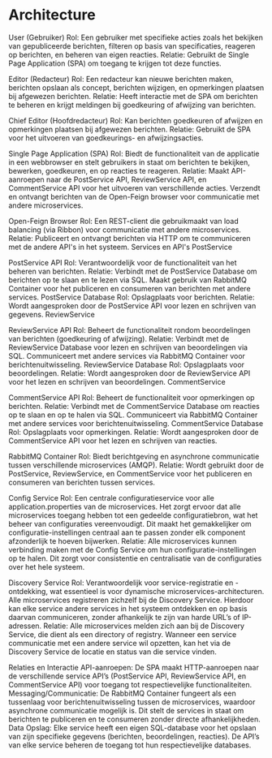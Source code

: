 # Architecture



User (Gebruiker)
Rol: Een gebruiker met specifieke acties zoals het bekijken van gepubliceerde berichten, filteren op basis van specificaties, reageren op berichten, en beheren van eigen reacties.
Relatie: Gebruikt de Single Page Application (SPA) om toegang te krijgen tot deze functies.

Editor (Redacteur)
Rol: Een redacteur kan nieuwe berichten maken, berichten opslaan als concept, berichten wijzigen, en opmerkingen plaatsen bij afgewezen berichten.
Relatie: Heeft interactie met de SPA om berichten te beheren en krijgt meldingen bij goedkeuring of afwijzing van berichten.

Chief Editor (Hoofdredacteur)
Rol: Kan berichten goedkeuren of afwijzen en opmerkingen plaatsen bij afgewezen berichten.
Relatie: Gebruikt de SPA voor het uitvoeren van goedkeurings- en afwijzingsacties.


Single Page Application (SPA)
Rol: Biedt de functionaliteit van de applicatie in een webbrowser en stelt gebruikers in staat om berichten te bekijken, bewerken, goedkeuren, en op reacties te reageren.
Relatie: Maakt API-aanroepen naar de PostService API, ReviewService API, en CommentService API voor het uitvoeren van verschillende acties. Verzendt en ontvangt berichten van de Open-Feign browser voor communicatie met andere microservices.

Open-Feign Browser
Rol: Een REST-client die gebruikmaakt van load balancing (via Ribbon) voor communicatie met andere microservices.
Relatie: Publiceert en ontvangt berichten via HTTP om te communiceren met de andere API's in het systeem.
Services en API's
PostService

PostService API
Rol: Verantwoordelijk voor de functionaliteit van het beheren van berichten.
Relatie: Verbindt met de PostService Database om berichten op te slaan en te lezen via SQL. Maakt gebruik van RabbitMQ Container voor het publiceren en consumeren van berichten met andere services.
PostService Database
Rol: Opslagplaats voor berichten.
Relatie: Wordt aangesproken door de PostService API voor lezen en schrijven van gegevens.
ReviewService

ReviewService API
Rol: Beheert de functionaliteit rondom beoordelingen van berichten (goedkeuring of afwijzing).
Relatie: Verbindt met de ReviewService Database voor lezen en schrijven van beoordelingen via SQL. Communiceert met andere services via RabbitMQ Container voor berichtenuitwisseling.
ReviewService Database
Rol: Opslagplaats voor beoordelingen.
Relatie: Wordt aangesproken door de ReviewService API voor het lezen en schrijven van beoordelingen.
CommentService

CommentService API
Rol: Beheert de functionaliteit voor opmerkingen op berichten.
Relatie: Verbindt met de CommentService Database om reacties op te slaan en op te halen via SQL. Communiceert via RabbitMQ Container met andere services voor berichtenuitwisseling.
CommentService Database
Rol: Opslagplaats voor opmerkingen.
Relatie: Wordt aangesproken door de CommentService API voor het lezen en schrijven van reacties.

RabbitMQ Container
Rol: Biedt berichtgeving en asynchrone communicatie tussen verschillende microservices (AMQP).
Relatie: Wordt gebruikt door de PostService, ReviewService, en CommentService voor het publiceren en consumeren van berichten tussen services.

Config Service
Rol: Een centrale configuratieservice voor alle application.properties van de microservices. Het zorgt ervoor dat alle microservices toegang hebben tot een gedeelde configuratiebron, wat het beheer van configuraties vereenvoudigt. Dit maakt het gemakkelijker om configuratie-instellingen centraal aan te passen zonder elk component afzonderlijk te hoeven bijwerken.
Relatie: Alle microservices kunnen verbinding maken met de Config Service om hun configuratie-instellingen op te halen. Dit zorgt voor consistentie en centralisatie van de configuraties over het hele systeem.

Discovery Service
Rol: Verantwoordelijk voor service-registratie en -ontdekking, wat essentieel is voor dynamische microservices-architecturen. Alle microservices registreren zichzelf bij de Discovery Service. Hierdoor kan elke service andere services in het systeem ontdekken en op basis daarvan communiceren, zonder afhankelijk te zijn van harde URL’s of IP-adressen.
Relatie: Alle microservices melden zich aan bij de Discovery Service, die dient als een directory of registry. Wanneer een service communicatie met een andere service wil opzetten, kan het via de Discovery Service de locatie en status van die service vinden.

Relaties en Interactie
API-aanroepen: De SPA maakt HTTP-aanroepen naar de verschillende service API’s (PostService API, ReviewService API, en CommentService API) voor toegang tot respectievelijke functionaliteiten.
Messaging/Communicatie: De RabbitMQ Container fungeert als een tussenlaag voor berichtenuitwisseling tussen de microservices, waardoor asynchrone communicatie mogelijk is. Dit stelt de services in staat om berichten te publiceren en te consumeren zonder directe afhankelijkheden.
Data Opslag: Elke service heeft een eigen SQL-database voor het opslaan van zijn specifieke gegevens (berichten, beoordelingen, reacties). De API’s van elke service beheren de toegang tot hun respectievelijke databases.


